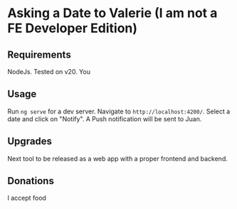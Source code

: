# Asking a Date to Valerie (I am not a FE Developer Edition)

## Requirements
NodeJs. Tested on v20. You 

## Usage
Run `ng serve` for a dev server. Navigate to `http://localhost:4200/`. 
Select a date and click on "Notify". A Push notification will be sent to Juan.


## Upgrades
Next tool to be released as a web app with a proper frontend and backend.

## Donations
I accept food
